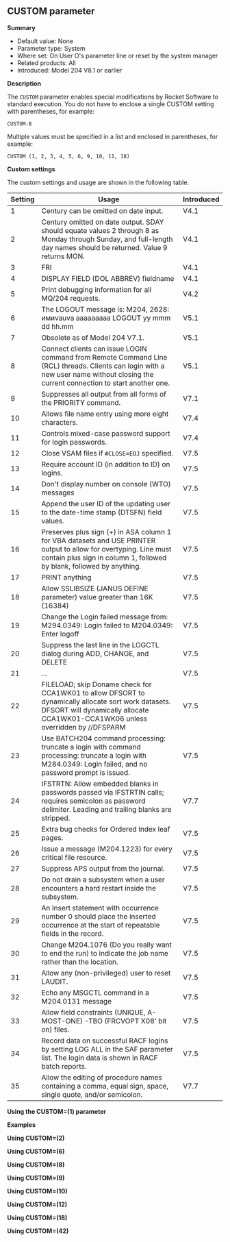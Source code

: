 ## CUSTOM parameter

**Summary**

* Default value: None
* Parameter type: System
* Where set: On User O's parameter line or reset by the system manager
* Related products: All
* Introduced: Model 204 V8.1 or earlier

**Description**

The `CUSTOM` parameter enables special modifications by Rocket Software to standard execution. You do not have to enclose a single CUSTOM setting with parentheses, for example:

`CUSTOM-8`

Multiple values must be specified in a list and enclosed in parentheses, for example:

`CUSTOM (1, 2, 3, 4, 5, 6, 9, 10, 11, 18)`

**Custom settings**

The custom settings and usage are shown in the following table.

| Setting | Usage | Introduced |
|---|---|---|
| 1 | Century can be omitted on date input. | V4.1 |
| 2 | Century omitted on date output.  SDAY should equate values 2 through 8 as Monday through Sunday, and full-length day names should be returned. Value 9 returns MON. | V4.1 |
| 3 | FRI | V4.1 |
| 4 | DISPLAY FIELD (DOL ABBREV) fieldname | V4.1 |
| 5 | Print debugging information for all MQ/204 requests. | V4.2 |
| 6 | The LOGOUT message is:  M204, 2628: имиvauva aaaaaaaaa LOGOUT yy mmm dd hh.mm | V5.1 |
| 7 | Obsolete as of Model 204 V7.1. | V5.1 |
| 8 | Connect clients can issue LOGIN command from Remote Command Line (RCL) threads. Clients can login with a new user name without closing the current connection to start another one. | V5.1 |
| 9 | Suppresses all output from all forms of the PRIORITY command. | V7.1 |
| 10 | Allows file name entry using more eight characters. | V7.4 |
| 11 | Controls mixed-case password support for login passwords. | V7.4 |
| 12 | Close VSAM files if `#CLOSE=EOJ` specified. | V7.5 |
| 13 | Require account ID (in addition to ID) on logins. | V7.5 |
| 14 | Don't display number on console (WTO) messages | V7.5 |
| 15 | Append the user ID of the updating user to the date-time stamp (DTSFN) field values. | V7.5 |
| 16 | Preserves plus sign (+) in ASA column 1 for VBA datasets and USE PRINTER output to allow for overtyping. Line must contain plus sign in column 1, followed by blank, followed by anything. | V7.5 |
| 17 | PRINT anything | V7.5 |
| 18 | Allow SSLIBSIZE (JANUS DEFINE parameter) value greater than 16K (16384) | V7.5 |
| 19 | Change the Login failed message from: M294.0349: Login failed to M204.0349: Enter logoff | V7.5 |
| 20 | Suppress the last line in the LOGCTL dialog during ADD, CHANGE, and DELETE | V7.5 |
| 21 | ... | V7.5 |
| 22 | FILELOAD; skip Doname check for CCA1WK01 to allow DFSORT to dynamically allocate sort work datasets. DFSORT will dynamically allocate CCA1WK01-CCA1WK06 unless overridden by //DFSPARM | V7.5 |
| 23 | Use BATCH204 command processing: truncate a login with command processing: truncate a login with M284.0349: Login failed, and no password prompt is issued. | V7.5 |
| 24 | IFSTRTN: Allow embedded blanks in passwords passed via IFSTRTIN calls; requires semicolon as password delimiter. Leading and trailing blanks are stripped. | V7.7 |
| 25 | Extra bug checks for Ordered Index leaf pages. | V7.5 |
| 26 | Issue a message (M204.1223) for every critical file resource. | V7.5 |
| 27 | Suppress APS output from the journal. | V7.5 |
| 28 | Do not drain a subsystem when a user encounters a hard restart inside the subsystem. | V7.5 |
| 29 | An Insert statement with occurrence number 0 should place the inserted occurrence at the start of repeatable fields in the record. | V7.5 |
| 30 | Change M204.1076 (Do you really want to end the run) to indicate the job name rather than the location. | V7.5 |
| 31 | Allow any (non-privileged) user to reset LAUDIT. | V7.5 |
| 32 | Echo any MSGCTL command in a M204.0131 message | V7.5 |
| 33 | Allow field constraints (UNIQUE, A-MOST-ONE) -TBO (FRCVOPT X08' bit on) files. | V7.5 |
| 34 | Record data on successful RACF logins by setting LOG ALL in the SAF parameter list. The login data is shown in RACF batch reports. | V7.5 |
| 35 | Allow the editing of procedure names containing a comma, equal sign, space, single quote, and/or semicolon. | V7.7 |

**Using the CUSTOM=(1) parameter**

**Examples**

**Using CUSTOM=(2)**

**Using CUSTOM=(6)**

**Using CUSTOM=(8)**

**Using CUSTOM=(9)**

**Using CUSTOM=(10)**

**Using CUSTOM=(12)**

**Using CUSTOM=(18)**

**Using CUSTOM=(42)**
